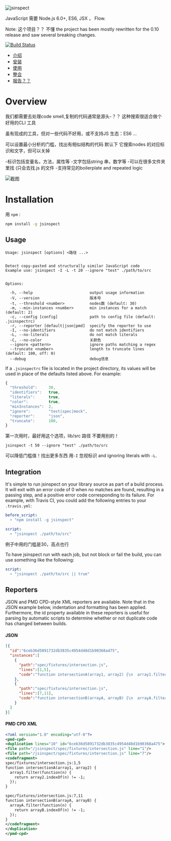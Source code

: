 ![jsinspect](http://danielstjules.com/github/jsinspect-logo.png)

JavaScript
需要 Node.js 6.0+, ES6, JSX ， Flow. 


Note: 这个项目？？ 不懂 the project has been mostly
rewritten for the 0.10 release and saw several breaking changes.

[![Build Status](https://travis-ci.org/danielstjules/jsinspect.svg?branch=master)](https://travis-ci.org/danielstjules/jsinspect)

* [介绍](#overview)
* [安装](#installation)
* [使用](#usage)
* [整合](#integration)
* [报告？？](#reporters)

# Overview
我们都需要去处理code smell,复制的代码通常是源头-？？ 这种搜索很适合做个好用的CLI 工具

虽有现成的工具，但对一些代码不好用，或不支持JS 生态：ES6 ... 

可以设置最小分析的门槛，找出有相似结构的代码 默认下 它搜索nodes 的对应标识和文字，但可以关掉

-标识包括变量名，方法，属性等 -文字包括string 串，数字等 -可以在很多文件夹里找 (只会去找.js 的文件 -支持常见的boilerplate and repeated logic

![截图](https://cloud.githubusercontent.com/assets/817212/24126139/bd151a34-0da2-11e7-94a8-9742279c8566.png)

# Installation

用 `npm` :

``` bash
npm install -g jsinspect
```

## Usage

```
Usage: jsinspect [options] <路径 ...>


Detect copy-pasted and structurally similar JavaScript code
Example use: jsinspect -I -L -t 20 --ignore "test" ./path/to/src


Options:

  -h, --help                         output usage information
  -V, --version                      版本号
  -t, --threshold <number>           nodes数 (default: 30)
  -m, --min-instances <number>       min instances for a match (default: 2)
  -c, --config [config]              path to config file (default: .jsinspectrc)
  -r, --reporter [default|json|pmd]  specify the reporter to use
  -I, --no-identifiers               do not match identifiers
  -L, --no-literals                  do not match literals
  -C, --no-color                     关颜色
  --ignore <pattern>                 ignore paths matching a regex
  --truncate <number>                length to truncate lines (default: 100, off: 0)
  --debug                            debug信息
```

If a `.jsinspectrc` file is located in the project directory, its values will
be used in place of the defaults listed above. For example:

``` javascript
{
  "threshold":     30,
  "identifiers":   true,
  "literals":      true,
  "color":         true,
  "minInstances":  2,
  "ignore":        "test|spec|mock",
  "reporter":      "json",
  "truncate":      100,
}
```
第一次用时，最好用这个选项，lib/src 路径 不要用别的！

```
jsinspect -t 50 --ignore "test" ./path/to/src
```
可以降低门槛值！找出更多东西  用`-I` 忽视标识 and ignoring literals with `-L`. 

## Integration


It's simple to run jsinspect on your library source as part of a build
process. It will exit with an error code of 0 when no matches are found,
resulting in a passing step, and a positive error code corresponding to its
failure. For example, with Travis CI, you could add the following entries
to your `.travis.yml`:

``` yaml
before_script:
  - "npm install -g jsinspect"

script:
  - "jsinspect ./path/to/src"
```
例子中用的门槛是30，高点也行

To have jsinspect run with each job, but not block or fail the build, you can
use something like the following:

``` yaml
script:
  - "jsinspect ./path/to/src || true"
```

## Reporters

JSON and PMD CPD-style XML reporters are
available. Note that in the JSON example below, indentation and formatting
has been applied. Furthermore, the id property available in these reporters is
useful for parsing by automatic scripts to determine whether or not duplicate
code has changed between builds.

#### JSON

``` json
[{
  "id":"6ceb36d5891732db3835c4954d48d1b90368a475",
  "instances":[
    {
      "path":"spec/fixtures/intersection.js",
      "lines":[1,5],
      "code":"function intersectionA(array1, array2) {\n  array1.filter(function(n) {\n    return array2.indexOf(n) != -1;\n  });\n}"
    },
    {
      "path":"spec/fixtures/intersection.js",
      "lines":[7,11],
      "code":"function intersectionB(arrayA, arrayB) {\n  arrayA.filter(function(n) {\n    return arrayB.indexOf(n) != -1;\n  });\n}"
    }
  ]
}]
```

#### PMD CPD XML

``` xml
<?xml version="1.0" encoding="utf-8"?>
<pmd-cpd>
<duplication lines="10" id="6ceb36d5891732db3835c4954d48d1b90368a475">
<file path="/jsinspect/spec/fixtures/intersection.js" line="1"/>
<file path="/jsinspect/spec/fixtures/intersection.js" line="7"/>
<codefragment>
spec/fixtures/intersection.js:1,5
function intersectionA(array1, array2) {
  array1.filter(function(n) {
    return array2.indexOf(n) != -1;
  });
}

spec/fixtures/intersection.js:7,11
function intersectionB(arrayA, arrayB) {
  arrayA.filter(function(n) {
    return arrayB.indexOf(n) != -1;
  });
}
</codefragment>
</duplication>
</pmd-cpd>
```
